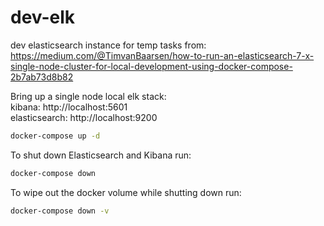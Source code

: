 # dev-elk
dev elasticsearch instance for temp tasks
from: https://medium.com/@TimvanBaarsen/how-to-run-an-elasticsearch-7-x-single-node-cluster-for-local-development-using-docker-compose-2b7ab73d8b82

Bring up a single node local elk stack: \
kibana: http://localhost:5601 \
elasticsearch: http://localhost:9200

``` bash
docker-compose up -d
```

To shut down Elasticsearch and Kibana run:
``` bash
docker-compose down
```

To wipe out the docker volume while shutting down run:
``` bash
docker-compose down -v
```